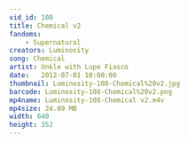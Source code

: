 ```yaml
---
vid_id: 108
title: Chemical v2
fandoms:
    - Supernatural
creators: Luminosity
song: Chemical
artist: Unkle with Lupe Fiasco
date:   2012-07-01 10:00:00
thumbnail: Luminosity-108-Chemical%20v2.jpg
barcode: Luminosity-108-Chemical%20v2.png
mp4name: Luminosity-108-Chemical v2.m4v
mp4size: 24.89 MB
width: 640
height: 352
---
```



  